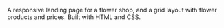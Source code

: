 
A responsive landing page for a flower shop, and a grid layout with flower products and prices. Built with HTML and CSS.
